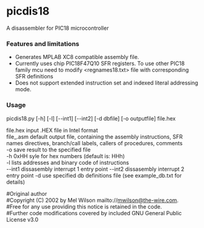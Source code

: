 # picdis18
A disassembler for PIC18 microcontroller   

### Features and limitations

* Generates MPLAB XC8 compatible assembly file.
* Currently uses chip PIC18F47Q10 SFR registers. To use other PIC18 family mcu need to modify <regnames18.txt> file with corresponding SFR definitions
* Does not support extended instruction set and indexed literal addressing mode.

### Usage
picdis18.py  [-h] [-l] [--int1] [--int2] [-d dbfile] [-o outputfile] file.hex

file.hex   input .HEX file in Intel format   
file_.asm  default output file, containing the assembly instructions, SFR names directives, branch/call labels, callers of procedures, comments   
-o	save result to the specified file   
-h	0xHH syle for hex numbers (default is: HHh)   
-l	lists addresses and binary code of instructions   
--int1  dissasembly interrupt 1 entry point
--int2  dissasembly interrupt 2 entry point
-d      use specified db definitions file (see example_db.txt for details)

#Original author   
#Copyright (C) 2002 by Mel Wilson  mailto://mwilson@the-wire.com.  
#Free for any use providing this notice is retained in the code.  
#Further code modifications covered by included GNU General Public License v3.0
